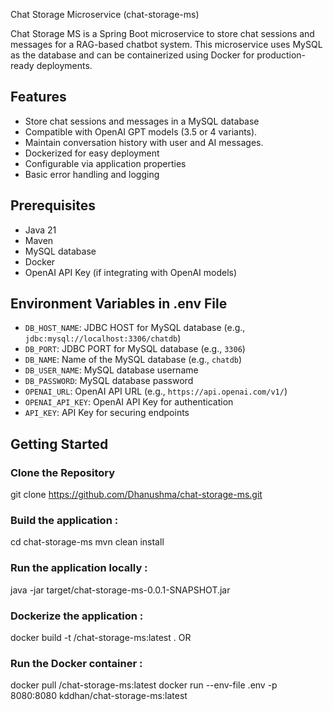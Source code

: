 Chat Storage Microservice (chat-storage-ms)

Chat Storage MS is a Spring Boot microservice to store chat sessions and messages for a RAG-based chatbot system. This microservice uses MySQL as the database and can be containerized using Docker for production-ready deployments.

## Features 
- Store chat sessions and messages in a MySQL database
- Compatible with OpenAI GPT models (3.5 or 4 variants).
- Maintain conversation history with user and AI messages.
- Dockerized for easy deployment
- Configurable via application properties
- Basic error handling and logging

## Prerequisites
- Java 21
- Maven
- MySQL database
- Docker
- OpenAI API Key (if integrating with OpenAI models)

## Environment Variables in .env File
- `DB_HOST_NAME`: JDBC HOST for MySQL database (e.g., `jdbc:mysql://localhost:3306/chatdb`)
- `DB_PORT`: JDBC PORT for MySQL database (e.g., `3306`)
- `DB_NAME`: Name of the MySQL database (e.g., `chatdb`)
- `DB_USER_NAME`: MySQL database username
- `DB_PASSWORD`: MySQL database password
- `OPENAI_URL`: OpenAI API URL (e.g., `https://api.openai.com/v1/`)
- `OPENAI_API_KEY`: OpenAI API Key for authentication
- `API_KEY`: API Key for securing endpoints

## Getting Started
### Clone the Repository
git clone https://github.com/Dhanushma/chat-storage-ms.git 
### Build the application :
cd chat-storage-ms
mvn clean install
### Run the application locally :
java -jar target/chat-storage-ms-0.0.1-SNAPSHOT.jar
### Dockerize the application :
docker build -t <your-username>/chat-storage-ms:latest .
OR
### Run the Docker container :
docker pull <your-username>/chat-storage-ms:latest 
docker run --env-file .env -p 8080:8080 kddhan/chat-storage-ms:latest



